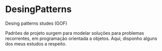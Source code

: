 # DesingPatterns
Desing patterns studes (GOF)



Padrões de projeto surgem para modelar soluções para problemas recorrentes, em programação orientada a objetos.
Aqui, disponho alguns dos meus estudos a respeito.
